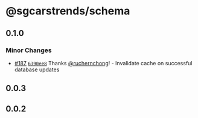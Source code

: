 # @sgcarstrends/schema

## 0.1.0

### Minor Changes

- [#187](https://github.com/sgcarstrends/backend/pull/187) [`6390ee8`](https://github.com/sgcarstrends/backend/commit/6390ee83e871b46c80ecb289979dd9d2e029bb1b) Thanks [@ruchernchong](https://github.com/ruchernchong)! - Invalidate cache on successful database updates

## 0.0.3

## 0.0.2
